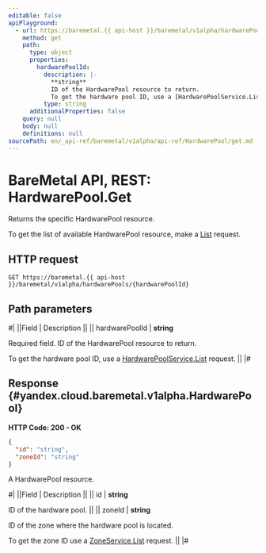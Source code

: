 ```yaml
---
editable: false
apiPlayground:
  - url: https://baremetal.{{ api-host }}/baremetal/v1alpha/hardwarePools/{hardwarePoolId}
    method: get
    path:
      type: object
      properties:
        hardwarePoolId:
          description: |-
            **string**
            ID of the HardwarePool resource to return.
            To get the hardware pool ID, use a [HardwarePoolService.List](/docs/baremetal/api-ref/HardwarePool/list#List) request.
          type: string
      additionalProperties: false
    query: null
    body: null
    definitions: null
sourcePath: en/_api-ref/baremetal/v1alpha/api-ref/HardwarePool/get.md
---
```


# BareMetal API, REST: HardwarePool.Get

Returns the specific HardwarePool resource.

To get the list of available HardwarePool resource, make a [List](/docs/baremetal/api-ref/HardwarePool/list#List) request.

## HTTP request

```
GET https://baremetal.{{ api-host }}/baremetal/v1alpha/hardwarePools/{hardwarePoolId}
```

## Path parameters

#|
||Field | Description ||
|| hardwarePoolId | **string**

Required field. ID of the HardwarePool resource to return.

To get the hardware pool ID, use a [HardwarePoolService.List](/docs/baremetal/api-ref/HardwarePool/list#List) request. ||
|#

## Response {#yandex.cloud.baremetal.v1alpha.HardwarePool}

**HTTP Code: 200 - OK**

```json
{
  "id": "string",
  "zoneId": "string"
}
```

A HardwarePool resource.

#|
||Field | Description ||
|| id | **string**

ID of the hardware pool. ||
|| zoneId | **string**

ID of the zone where the hardware pool is located.

To get the zone ID use a [ZoneService.List](/docs/baremetal/api-ref/Zone/list#List) request. ||
|#